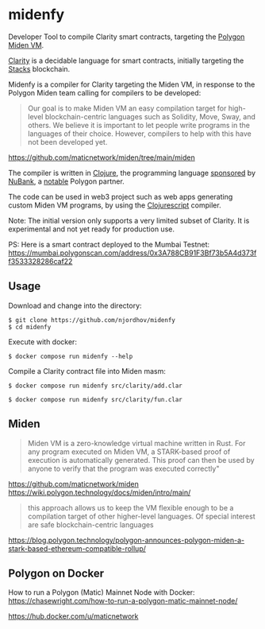 # midenfy

Developer Tool to compile Clarity smart contracts, targeting the [Polygon Miden VM](https://polygon.technology/solutions/polygon-miden).

[Clarity](https://clarity-lang.org/) is a decidable language for smart contracts, 
initially targeting the [Stacks](https://www.stacks.co/) blockchain.

Midenfy is a compiler for Clarity targeting the Miden VM, in response to the
Polygon Miden team calling for compilers to be developed:

> Our goal is to make Miden VM an easy compilation target for high-level 
> blockchain-centric languages such as Solidity, Move, Sway, and others. 
> We believe it is important to let people write programs in the languages of 
> their choice. However, compilers to help with this have not been developed yet.

https://github.com/maticnetwork/miden/tree/main/miden

The compiler is written in [Clojure](https://clojure.org/), the programming language 
[sponsored](https://www.finextra.com/newsarticle/36297/nubank-buys-firm-behind-clojure-programming-language) by [NuBank](https://building.nubank.com.br/clojure-15th-anniversary-a-retrospective/), 
a [notable](https://blog.polygon.technology/nubank-taps-polygon-supernets-for-nucoin-token-launch-loyalty-program/) Polygon partner.

The code can be used in web3 project such as web apps generating custom Miden VM programs,
by using the [Clojurescript](https://clojurescript.org/) compiler. 

Note: The initial version only supports a very limited subset of Clarity. It is
experimental and not yet ready for production use.

PS: Here is a smart contract deployed to the Mumbai Testnet:
https://mumbai.polygonscan.com/address/0x3A788CB91F3Bf73b5A4d373ff3533328286caf22

## Usage

Download and change into the directory:

```
$ git clone https://github.com/njordhov/midenfy
$ cd midenfy
```

Execute with docker:

```
$ docker compose run midenfy --help
```

Compile a Clarity contract file into Miden masm:

```
$ docker compose run midenfy src/clarity/add.clar
```

```
$ docker compose run midenfy src/clarity/fun.clar
```

## Miden

> Miden VM is a zero-knowledge virtual machine written in Rust. For any program 
> executed on Miden VM, a STARK-based proof of execution is automatically generated. 
> This proof can then be used by anyone to verify that the program was executed correctly"

https://github.com/maticnetwork/miden
https://wiki.polygon.technology/docs/miden/intro/main/


> this approach allows us to keep the VM flexible enough to be a compilation 
> target of other higher-level languages. Of special interest are safe 
> blockchain-centric languages

https://blog.polygon.technology/polygon-announces-polygon-miden-a-stark-based-ethereum-compatible-rollup/

## Polygon on Docker

How to run a Polygon (Matic) Mainnet Node with Docker:
https://chasewright.com/how-to-run-a-polygon-matic-mainnet-node/

https://hub.docker.com/u/maticnetwork
